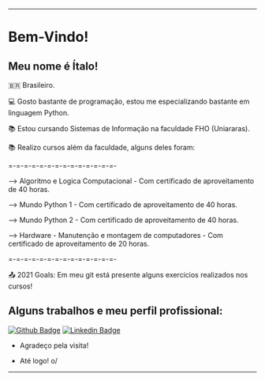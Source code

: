 ----------------------------------------------------------------------------

# Bem-Vindo!

## Meu nome é Ítalo!
 

:brazil: Brasileiro.

:computer: Gosto bastante de programação, estou me especializando bastante em linguagem Python.

:books: Estou cursando Sistemas de Informação na faculdade FHO (Uniararas).

:books: Realizo cursos além da faculdade, alguns deles foram:

=-=-=-=-=-=-=-=-=-=-=-=-=-=-

--> Algoritmo e Logica Computacional - Com certificado de aproveitamento de 40 horas.

--> Mundo Python 1 - Com certificado de aproveitamento de 40 horas.

--> Mundo Python 2 - Com certificado de aproveitamento de 40 horas.

--> Hardware - Manutenção e montagem de computadores - Com certificado de aproveitamento de 20 horas.

=-=-=-=-=-=-=-=-=-=-=-=-=-=-

:outbox_tray: 2021 Goals: Em meu git está presente alguns exercicios realizados nos cursos!


## Alguns trabalhos e meu perfil profissional: 

[![Github Badge](https://img.shields.io/badge/-Github-000?style=flat-square&logo=Github&logoColor=white&link=LINK_GIT)](https://github.com/italovarzone/CursoemVideoPython)
[![Linkedin Badge](https://img.shields.io/badge/-LinkedIn-blue?style=flat-square&logo=Linkedin&logoColor=white&link=LINK_LINKEDIN)](https://linkedin.com/in/ítalo-pescador-varzone-a03082206)


- Agradeço pela visita!

- Até logo! o/

----------------------------------------------------------------------------------
